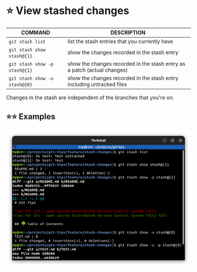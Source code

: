 # ⭐ View stashed changes

| COMMAND                       | DESCRIPTION                                                              |
| ----------------------------- | ------------------------------------------------------------------------ |
| `git stash list`              | list the stash entries that you currently have                           |
| `git stash show stash@{1}`    | show the changes recorded in the stash entry                             |
| `git stash show -p stash@{1}` | show the changes recorded in the stash entry as a patch (actual changes) |
| `git stash show -u stash@{0}` | show the changes recorded in the stash entry including untracked files   |

Changes in the stash are independent of the branches that you're on.

## ⭐⭐ Examples

![](images/git-stash-list.png)
